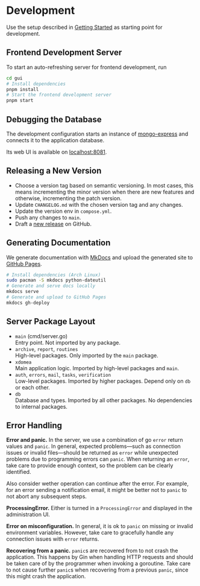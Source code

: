 # Development

Use the setup described in [Getting Started](./installation.md#getting-started) as starting point for development.

## Frontend Development Server

To start an auto-refreshing server for frontend development, run

```sh
cd gui
# Install dependencies
pnpm install
# Start the frontend development server
pnpm start
```

## Debugging the Database

The development configuration starts an instance of [mongo-express](https://github.com/mongo-express/mongo-express) and connects it to the application database.

Its web UI is available on [localhost:8081](http://localhost:8081).

## Releasing a New Version

-   Choose a version tag based on semantic versioning.
    In most cases, this means incrementing the minor version when there are new features and otherwise, incrementing the patch version.
-   Update `CHANGELOG.md` with the chosen version tag and any changes.
-   Update the version env in `compose.yml`.
-   Push any changes to `main`.
-   Draft a [new release](https://github.com/Landesarchiv-Thueringen/x-man/releases/new) on GitHub.

## Generating Documentation

We generate documentation with [MkDocs](https://www.mkdocs.org/) and upload the generated site to [GitHub Pages](https://pages.github.com/).

```sh
# Install dependencies (Arch Linux)
sudo pacman -S mkdocs python-dateutil
# Generate and serve docs locally
mkdocs serve
# Generate and upload to GitHub Pages
mkdocs gh-deploy
```

## Server Package Layout

-   `main` (cmd/server.go)  
    Entry point. Not imported by any package.
-   `archive`, `report`, `routines`  
    High-level packages. Only imported by the `main` package.
-   `xdomea`  
    Main application logic. Imported by high-level packages and `main`.
-   `auth`, `errors`, `mail`, `tasks`, `verification`  
    Low-level packages. Imported by higher packages. Depend only on `db` or each other.
-   `db`  
    Database and types. Imported by all other packages. No dependencies to internal packages.

## Error Handling

**Error and panic.**
In the server, we use a combination of go `error` return values and `panic`. In general, expected problems—such as connection issues or invalid files—should be returned as `error` while unexpected problems due to programming errors can `panic`.
When returning an `error`, take care to provide enough context, so the problem can be clearly identified.

Also consider wether operation can continue after the error. For example, for an error sending a notification email, it might be better not to `panic` to not abort any subsequent steps.

**ProcessingError.**
Either is turned in a `ProcessingError` and displayed in the administration UI.

**Error on misconfiguration.**
In general, it is ok to `panic` on missing or invalid environment variables. However, take care to gracefully handle any connection issues with `error` returns.

**Recovering from a panic.**
`panic`s are recovered from to not crash the application. This happens by Gin when handling HTTP requests and should be taken care of by the programmer when invoking a goroutine.
Take care to not cause further `panic`s when recovering from a previous `panic`, since this might crash the application.
